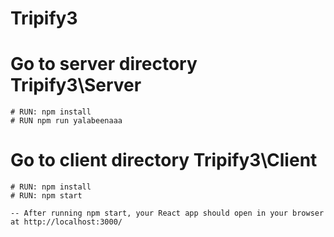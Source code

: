 # Tripify3

# Go to server directory Tripify3\Server

    # RUN: npm install
    # RUN npm run yalabeenaaa

# Go to client directory Tripify3\Client

    # RUN: npm install
    # RUN: npm start

    -- After running npm start, your React app should open in your browser at http://localhost:3000/
